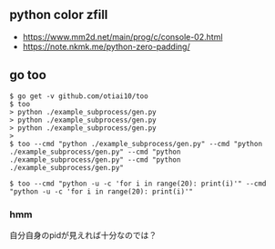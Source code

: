 ## python color zfill

- https://www.mm2d.net/main/prog/c/console-02.html
- https://note.nkmk.me/python-zero-padding/

## go too

```
$ go get -v github.com/otiai10/too
$ too
> python ./example_subprocess/gen.py
> python ./example_subprocess/gen.py
> python ./example_subprocess/gen.py
>
$ too --cmd "python ./example_subprocess/gen.py" --cmd "python ./example_subprocess/gen.py" --cmd "python ./example_subprocess/gen.py" --cmd "python ./example_subprocess/gen.py"

$ too --cmd "python -u -c 'for i in range(20): print(i)'" --cmd "python -u -c 'for i in range(20): print(i)'"
```

### hmm

自分自身のpidが見えれば十分なのでは？

